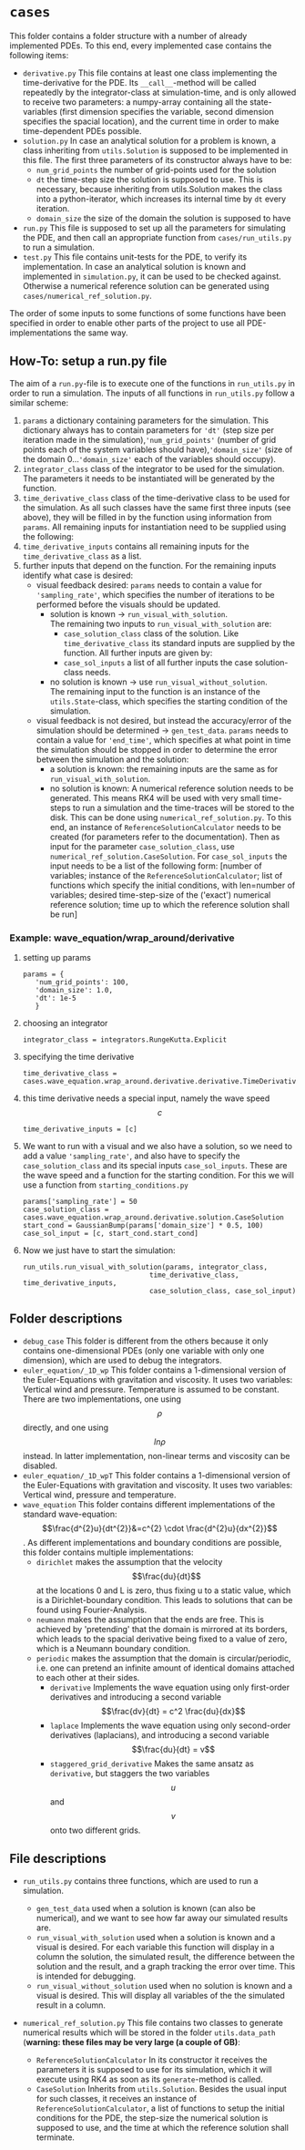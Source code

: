 # `cases`
This folder contains a folder structure with a number of already implemented PDEs.
To this end, every implemented case contains the following items:
* `derivative.py` This file contains at least one class implementing the time-derivative for the PDE.
Its `__call__`-method will be called repeatedly by the integrator-class at simulation-time, and is only allowed to receive two parameters:
a numpy-array containing all the state-variables (first dimension specifies the variable, second dimension specifies the spacial location), and the current time in order to make time-dependent PDEs possible.
* `solution.py` In case an analytical solution for a problem is known, a class inheriting from `utils.Solution` is supposed to be implemented in this file.
The first three parameters of its constructor always have to be:
    * `num_grid_points` the number of grid-points used for the solution
    * `dt` the time-step size the solution is supposed to use. This is necessary, because inheriting from utils.Solution makes the class into a python-iterator, which increases its internal time by `dt` every iteration.
    * `domain_size` the size of the domain the solution is supposed to have
* `run.py` This file is supposed to set up all the parameters for simulating the PDE, and then call an appropriate function from `cases/run_utils.py` to run a simulation.
* `test.py` This file contains unit-tests for the PDE, to verify its implementation.
In case an analytical solution is known and implemented in `simulation.py`, it can be used to be checked against.
Otherwise a numerical reference solution can be generated using `cases/numerical_ref_solution.py`.

The order of some inputs to some functions of some functions have been specified in order to enable other parts of the project to use all PDE-implementations the same way.

## How-To: setup a run.py file
The aim of a `run.py`-file is to execute one of the functions in `run_utils.py` in order to run a simulation.
The inputs of all functions in `run_utils.py` follow a similar scheme:
1. `params` a dictionary containing parameters for the simulation.
This dictionary always has to contain parameters for `'dt'` (step size per iteration made in the simulation),`'num_grid_points'` (number of grid points each of the system variables should have),`'domain_size'` (size of the domain 0...`'domain_size'` each of the variables should occupy).
2. `integrator_class` class of the integrator to be used for the simulation.
The parameters it needs to be instantiated will be generated by the function.
3. `time_derivative_class` class of the time-derivative class to be used for the simulation.
As all such classes have the same first three inputs (see above), they will be filled in by the function using information from `params`.
All remaining inputs for instantiation need to be supplied using the following:
4. `time_derivative_inputs` contains all remaining inputs for the `time_derivative_class` as a list.
5. further inputs that depend on the function.
For the remaining inputs identify what case is desired:
    * visual feedback desired: `params` needs to contain a value for `'sampling_rate'`, which specifies the number of iterations to be performed before the visuals should be updated.
        * solution is known &rarr; `run_visual_with_solution`.\
        The remaining two inputs to `run_visual_with_solution` are:
            * `case_solution_class` class of the solution. Like `time_derivative_class` its standard inputs are supplied by the function. All further inputs are given by: 
            * `case_sol_inputs` a list of all further inputs the case solution-class needs.
        * no solution is known &rarr; use `run_visual_without_solution`.\
        The remaining input to the function is an instance of the `utils.State`-class, which specifies the starting condition of the simulation.
    * visual feedback is not desired, but instead the accuracy/error of the simulation should be determined &rarr; `gen_test_data`.
    `params` needs to contain a value for `'end_time'`, which specifies at what point in time the simulation should be stopped in order to determine the error between the simulation and the solution:
        * a solution is known: the remaining inputs are the same as for `run_visual_with_solution`.
        * no solution is known: A numerical reference solution needs to be generated. This means RK4 will be used with very small time-steps to run a simulation and the time-traces will be stored to the disk.
        This can be done using `numerical_ref_solution.py`.
        To this end, an instance of `ReferenceSolutionCalculator` needs to be created (for parameters refer to the documentation).
        Then as input for the parameter `case_solution_class`, use `numerical_ref_solution.CaseSolution`.
        For `case_sol_inputs` the input needs to be a list of the following form:
        [number of variables; instance of the `ReferenceSolutionCalculator`; list of functions which specify the initial conditions, with len=number of variables; desired time-step-size of the ('exact') numerical reference solution; time up to which the reference solution shall be run]
### Example: wave_equation/wrap_around/derivative
1. setting up params
    ```
    params = {
       'num_grid_points': 100,
       'domain_size': 1.0,
       'dt': 1e-5
       }
    ```
2. choosing an integrator
    ```
    integrator_class = integrators.RungeKutta.Explicit
    ``` 
3. specifying the time derivative
    ```
    time_derivative_class = cases.wave_equation.wrap_around.derivative.derivative.TimeDerivative
    ``` 
4. this time derivative needs a special input, namely the wave speed $$c$$
    ```
    time_derivative_inputs = [c]
    ```
5. We want to run with a visual and we also have a solution, so we need to add a value `'sampling_rate'`, and also have to specify the `case_solution_class` and its special inputs `case_sol_inputs`.
These are the wave speed and a function for the starting condition.
For this we will use a function from `starting_conditions.py`
    ```
    params['sampling_rate'] = 50
    case_solution_class = cases.wave_equation.wrap_around.derivative.solution.CaseSolution
    start_cond = GaussianBump(params['domain_size'] * 0.5, 100)
    case_sol_input = [c, start_cond.start_cond]
    ```
6. Now we just have to start the simulation:
    ```
    run_utils.run_visual_with_solution(params, integrator_class,
                                   time_derivative_class, time_derivative_inputs,
                                   case_solution_class, case_sol_input)

    ```

## Folder descriptions
* `debug_case` This folder is different from the others because it only contains one-dimensional PDEs (only one variable with only one dimension), which are used to debug the integrators.
* `euler_equation/_1D_wp` This folder contains a 1-dimensional version of the Euler-Equations with gravitation and viscosity.
It uses two variables: Vertical wind and pressure. Temperature is assumed to be constant.
There are two implementations, one using $$\rho$$ directly, and one using $$ln\rho$$ instead.
In latter implementation, non-linear terms and viscosity can be disabled.
* `euler_equation/_1D_wpT` This folder contains a 1-dimensional version of the Euler-Equations with gravitation and viscosity.
It uses two variables: Vertical wind, pressure and temperature.
* `wave_equation` This folder contains different implementations of the standard wave-equation: $$\frac{d^{2}u}{dt^{2}}&=c^{2} \cdot \frac{d^{2}u}{dx^{2}}$$.
As different implementations and boundary conditions are possible, this folder contains multiple implementations:
    * `dirichlet` makes the assumption that the velocity $$\frac{du}{dt}$$ at the locations 0 and L is zero, thus fixing u to a static value, which is a Dirichlet-boundary condition. This leads to solutions that can be found using Fourier-Analysis.
    * `neumann` makes the assumption that the ends are free. This is achieved by 'pretending' that the domain is mirrored at its borders, which leads to the spacial derivative being fixed to a value of zero, which is a Neumann boundary condition.
    * `periodic` makes the assumption that the domain is circular/periodic, i.e. one can pretend an infinite amount of identical domains attached to each other at their sides.
        * `derivative` Implements the wave equation using only first-order derivatives and introducing a second variable $$\frac{dv}{dt} = c^2 \frac{du}{dx}$$
        * `laplace` Implements the wave equation using only second-order derivatives (laplacians), and introducing a second variable $$\frac{du}{dt} = v$$
        * `staggered_grid_derivative` Makes the same ansatz as `derivative`, but staggers the two variables $$u$$ and $$v$$ onto two different grids.

## File descriptions
* `run_utils.py` contains three functions, which are used to run a simulation.
    * `gen_test_data` used when a solution is known (can also be numerical), and we want to see how far away our simulated results are.
    * `run_visual_with_solution` used when a solution is known and a visual is desired.
    For each variable this function will display in a column the solution, the simulated result, the difference between the solution and the result, and a graph tracking the error over time.
    This is intended for debugging.
    * `run_visual_without_solution` used when no solution is known and a visual is desired. This will display all variables of the the simulated result in a column.

* `numerical_ref_solution.py` This file contains two classes to generate numerical results which will be stored in the folder `utils.data_path` (**warning: these files may be very large (a couple of GB)**:
    * `ReferenceSolutionCalculator` In its constructor it receives the parameters it is supposed to use for its simulation, which it will execute using RK4 as soon as its `generate`-method is called.
    * `CaseSolution` Inherits from `utils.Solution`. Besides the usual input for such classes, it receives an instance of `ReferenceSolutionCalculator`, a list of functions to setup the initial conditions for the PDE, the step-size the numerical solution is supposed to use, and the time at which the reference solution shall terminate.